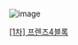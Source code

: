![image](https://github.com/koreaIT-study/programmers/assets/92290312/b84c1d9e-3b79-4251-9112-97a62587eda4)

[[1차] 프렌즈4블록](https://school.programmers.co.kr/learn/courses/30/lessons/17679)
